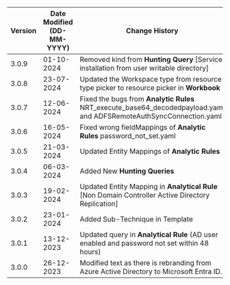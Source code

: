 | **Version** | **Date Modified (DD-MM-YYYY)** | **Change History**                                                                         |
|-------------|--------------------------------|--------------------------------------------------------------------------------------------|
| 3.0.9       | 01-10-2024                     | Removed kind from  **Hunting Query** [Service installation from user writable directory]   |
| 3.0.8       | 23-07-2024                     | Updated the Workspace type from resource type picker to resource picker in **Workbook**    |
| 3.0.7       | 12-06-2024                     | Fixed the bugs from **Analytic Rules** NRT_execute_base64_decodedpayload.yaml and ADFSRemoteAuthSyncConnection.yaml |												
| 3.0.6       | 16-05-2024                     | Fixed wrong fieldMappings of **Analytic Rules** password_not_set.yaml						|												
| 3.0.5       | 21-03-2024                     | Updated Entity Mappings of **Analytic Rules** 												|					|
| 3.0.4       | 06-03-2024                     | Added New **Hunting Queries**																	|
| 3.0.3       | 19-02-2024                     | Updated Entity Mapping in 	**Analytical Rule** [Non Domain Controller Active Directory Replication]														|
| 3.0.2       | 23-01-2024                     | Added Sub-Technique in Template															|
| 3.0.1       | 13-12-2023                     | Updated query in **Analytical Rule** (AD user enabled and password not set within 48 hours)|
| 3.0.0       | 26-12-2023                     | Modified text as there is rebranding from Azure Active Directory to Microsoft Entra ID.                   |                             
         
                                                                                                                 

